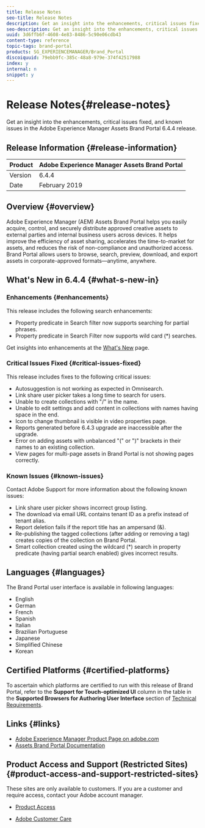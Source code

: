 ```yaml
---
title: Release Notes
seo-title: Release Notes
description: Get an insight into the enhancements, critical issues fixed, and known issues in the Adobe Experience Manager Assets Brand Portal 6.4.4 release.
seo-description: Get an insight into the enhancements, critical issues fixed, and known issues in the Adobe Experience Manager Assets Brand Portal 6.4.4 release.
uuid: 3d6ffb6f-4608-4e83-8486-5c90e06cdb43
content-type: reference
topic-tags: brand-portal
products: SG_EXPERIENCEMANAGER/Brand_Portal
discoiquuid: 79ebb9fc-385c-48a8-979e-374f42517988
index: y
internal: n
snippet: y
---
```


# Release Notes{#release-notes}

Get an insight into the enhancements, critical issues fixed, and known issues in the Adobe Experience Manager Assets Brand Portal 6.4.4 release.

## Release Information {#release-information}

| Product |Adobe Experience Manager Assets Brand Portal |
|---|---|
| Version |6.4.4 |
| Date |February 2019 |

## Overview {#overview}

Adobe Experience Manager (AEM) Assets Brand Portal helps you easily acquire, control, and securely distribute approved creative assets to external parties and internal business users across devices. It helps improve the efficiency of asset sharing, accelerates the time-to-market for assets, and reduces the risk of non-compliance and unauthorized access. Brand Portal allows users to browse, search, preview, download, and export assets in corporate-approved formats—anytime, anywhere.

## What's New in 6.4.4 {#what-s-new-in}

### Enhancements {#enhancements}

This release includes the following search enhancements:

* Property predicate in Search filter now supports searching for partial phrases.
* Property predicate in Search Filter now supports wild card (&#42;) searches.

Get insights into enhancements at the [What's New](whats-new.md#what-s-new-in-aem-assets-brand-portal) page.

### Critical Issues Fixed {#critical-issues-fixed}

This release includes fixes to the following critical issues:

* Autosuggestion is not working as expected in Omnisearch.
* Link share user picker takes a long time to search for users.
* Unable to create collections with "/" in the name.
* Unable to edit settings and add content in collections with names having space in the end.
* Icon to change thumbnail is visible in video properties page.
* Reports generated before 6.4.3 upgrade are inaccessible after the upgrade.
* Error on adding assets with unbalanced "(" or ")" brackets in their names to an existing collection.
* View pages for multi-page assets in Brand Portal is not showing pages correctly.

<!--
Comment Type: draft

<p>AEM Assets fixes</p>
<ul>
<li>Textarea and dropdown fields are not displayed on asset properties page when the Metadata Schema Form is published (from AEM 6.4.2) to Brand Portal. Fixed in AEM 6.4.4.0)</li>
<li>Child folder name changes on Brand Portal on publishing the child folder (but not the parent folders) from AEM Author instance. (Fixed in 6.4.3.0)</li>
<li>Tag predicates not published when a metadata schema form is published to Brand Portal. (Fixed in AEM 6.4.3.0)</li>
<li>Modified search form having path browser predicate with the property "/content/dam" is not published to Brand Portal. (Fixed in AEM 6.4.3.0) </li>
<li>Thumbnail of a published folder is not updated on Brand Portal after an asset from within that folder is published from AEM Author.</li>
</ul>
-->

### Known Issues {#known-issues}

Contact Adobe Support for more information about the following known issues:

* Link share user picker shows incorrect group listing.
* The download via email URL contains tenant ID as a prefix instead of tenant alias.
* Report deletion fails if the report title has an ampersand (&).
* Re-publishing the tagged collections (after adding or removing a tag) creates copies of the collection on Brand Portal.
* Smart collection created using the wildcard (&#42;) search in property predicate (having partial search enabled) gives incorrect results.

## Languages {#languages}

The Brand Portal user interface is available in following languages:

* English
* German
* French
* Spanish
* Italian
* Brazilian Portuguese
* Japanese
* Simplified Chinese
* Korean

## Certified Platforms {#certified-platforms}

To ascertain which platforms are certified to run with this release of Brand Portal, refer to the **Support for Touch-optimized UI** column in the table in the **Supported Browsers for Authoring User Interface** section of [Technical Requirements](https://helpx.adobe.com/experience-manager/6-4/sites/deploying/using/technical-requirements.html).

## Links {#links}

* [Adobe Experience Manager Product Page on adobe.com](http://www.adobe.com/in/marketing-cloud/experience-manager.html)
* [Assets Brand Portal Documentation](https://helpx.adobe.com/experience-manager/brand-portal/user-guide.html)

## Product Access and Support (Restricted Sites) {#product-access-and-support-restricted-sites}

These sites are only available to customers. If you are a customer and require access, contact your Adobe account manager.

* [](https://daycare.day.com) [Product Access](https://login.marketing.adobe.com)

* [Adobe Customer Care](https://helpx.adobe.com/contact.html)